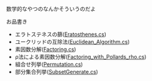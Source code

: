 数学的なやつのなんかそういうのだよ

お品書き

- エラトステネスの篩([Eratosthenes.cs](https://github.com/halllllll/Algorithm/commit/aadc5026956a7b8b47284eb17e513898031fe7f8))
- ユークリッドの互除法([Euclidean_Algorithm.cs](https://github.com/halllllll/Algorithm/commit/a07eca1c917a547fd5cab9175e2d82e0909026bd))
- 素因数分解([Factoring.cs](https://github.com/halllllll/Algorithm/commit/0ad633998ac5d567cd4bda1e2f9a1a41f3d4c08b))
- ρ法による素因数分解([Factoring_with_Pollards_rho.cs](https://github.com/halllllll/Algorithm/commit/3f46f1a40c024001443a55a30f7e57686d6c7bc2))
- 組合せ列挙([Permutation.cs](https://github.com/halllllll/Algorithm/commit/f738a27897708368c10af9e9c33d35c5bb807214))
- 部分集合列挙([SubsetGenerate.cs](https://github.com/halllllll/Algorithm/commit/46a3b3246ffe547b9041108f29510f70c430e246))
